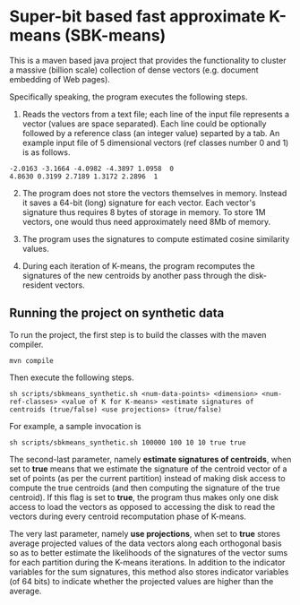 # Super-bit based fast approximate K-means (SBK-means)

This is a maven based java project that provides the functionality to cluster a massive (billion scale)
collection of dense vectors (e.g. document embedding of Web pages).

Specifically speaking, the program executes the following steps.

1. Reads the vectors from a text file; each line of the input file represents a vector (values are space separated).
Each line could be optionally followed by a reference class (an integer value) separted by a tab.
An example input file of 5 dimensional vectors (ref classes number 0 and 1) is as follows.

```
-2.0163 -3.1664 -4.0982 -4.3897 1.0958	0 
4.8630 0.3199 2.7189 1.3172 2.2896	1
```

2. The program does not store the vectors themselves in memory. Instead it saves a 64-bit (long) signature for each vector.
Each vector's signature thus requires 8 bytes of storage in memory. To store 1M vectors, one would thus need approximately need 8Mb of memory.

3. The program uses the signatures to compute estimated cosine similarity values.

4. During each iteration of K-means, the program recomputes the signatures of the new centroids by another pass through the disk-resident vectors.

## Running the project on synthetic data

To run the project, the first step is to build the classes with the maven compiler.

```
mvn compile
```

Then execute the following steps.
```
sh scripts/sbkmeans_synthetic.sh <num-data-points> <dimension> <num-ref-classes> <value of K for K-means> <estimate signatures of centroids (true/false) <use projections> (true/false)
```

For example, a sample invocation is
```
sh scripts/sbkmeans_synthetic.sh 100000 100 10 10 true true
```

The second-last parameter, namely **estimate signatures of centroids**, when set to **true** means that we estimate the signature
of the centroid vector of a set of points (as per the current partition) instead of making disk access to compute the true
centroids (and then computing the signature of the true centroid). If this flag is set to **true**, the program thus makes only
one disk access to load the vectors as opposed to accessing the disk to read the vectors during every centroid recomputation
phase of K-means. 

The very last parameter, namely **use projections**, when set to **true** stores average projected values of the data vectors along each orthogonal basis
so as to better estimate the likelihoods of the signatures of the vector sums for each partition during the K-means iterations. In addition to the indicator
variables for the sum signatures, this method also stores indicator variables (of 64 bits) to indicate whether the projected values are higher than the average. 


